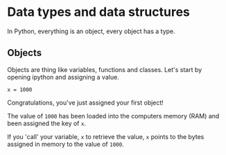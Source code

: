 # Data types and data structures

In Python, everything is an object, every object has a type.

## Objects
Objects are thing like variables, functions and classes. Let's start by opening ipython and assigning a value.

    x = 1000

Congratulations, you've just assigned your first object!

The value of `1000` has been loaded into the computers memory (RAM) and been assigned the key of `x`.

If you 'call' your variable, `x` to retrieve the value, `x` points to the bytes assigned in memory to the value of `1000`.
